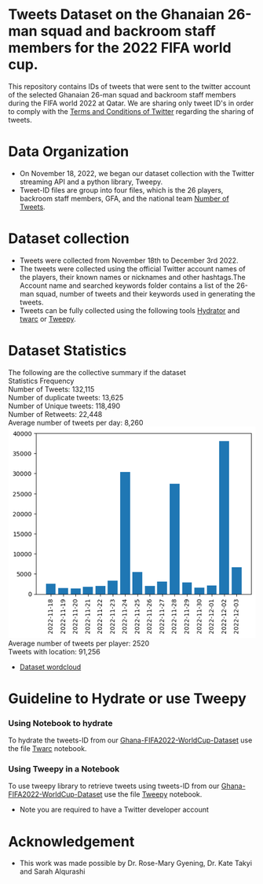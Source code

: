 # Tweets Dataset on the Ghanaian 26-man squad and backroom staff members for the 2022 FIFA world cup.

This repository contains IDs of tweets that were sent to the twitter account of the selected Ghanaian 26-man squad and backroom staff members during the FIFA world 2022 at Qatar. We are sharing only tweet ID's in order to comply with the [Terms and Conditions of Twitter](https://developer.twitter.com/en/developer-terms/agreement-and-policy) regarding the sharing of tweets.

# Data Organization
* On November 18, 2022, we began our dataset collection with the Twitter streaming API and a python library, Tweepy.
*	Tweet-ID files are group into four files, which is the 26 players, backroom staff members, GFA, and the national team [Number of Tweets](images/figure1.png).

# Dataset collection
* Tweets were collected from November 18th to December 3rd 2022.
* The tweets were collected using the official Twitter account names of the players, their known names or nicknames and other hashtags.The Account name and searched keywords folder contains a list of the 26-man squad, number of tweets and their keywords used in generating the tweets.
* Tweets can be fully collected using the following tools [Hydrator](https://github.com/DocNow/hydrator)  and [twarc](https://github.com/DocNow/twarc) or [Tweepy](https://www.tweepy.org/).

# Dataset Statistics
The following are the collective summary if the dataset<br/>
Statistics	Frequency<br/>
Number of Tweets:	132,115<br/>
Number of duplicate tweets:	13,625<br/>
Number of Unique tweets:	118,490<br/>
Number of Retweets:	22,448<br/>
Average number of tweets per day:	8,260 ![](images/figure2.png)<br/>
Average number of tweets per player:	2520<br/>
Tweets with location:	91,256

* [Dataset wordcloud](images/wordcloud.png)

# Guideline to Hydrate or use Tweepy
 ### Using Notebook to hydrate ### 
To hydrate the tweets-ID from our [Ghana-FIFA2022-WorldCup-Dataset](https://github.com/meshun074/Ghana-FIFA2022-WorldCup-Dataset) use the file  [Twarc](https://github.com/meshun074/Ghana-FIFA2022-WorldCup-Dataset/blob/main/Guildlines_to_retrieve_tweets/twarc.ipynb) notebook.

 ### Using Tweepy in a Notebook ### 
 To use tweepy library to retrieve tweets using tweets-ID from our [Ghana-FIFA2022-WorldCup-Dataset](https://github.com/meshun074/Ghana-FIFA2022-WorldCup-Dataset) use the file  [Tweepy](https://github.com/meshun074/Ghana-FIFA2022-WorldCup-Dataset/blob/main/Guildlines_to_retrieve_tweets/Tweepy.ipynb) notebook.
 
 * Note you are required to have a Twitter developer account


# Acknowledgement
* This work was made possible by Dr. Rose-Mary Gyening, Dr. Kate Takyi and  Sarah Alqurashi
 
